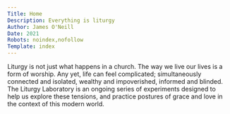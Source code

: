 ```yaml
---
Title: Home
Description: Everything is liturgy
Author: James O'Neill
Date: 2021
Robots: noindex,nofollow
Template: index
---
```



Liturgy is not just what happens in a church. The way we live our lives is a form of worship. Any yet, life can feel complicated; simultaneously connected and isolated, wealthy and impoverished, informed and blinded. The Liturgy Laboratory is an ongoing series of experiments designed to help us explore these tensions, and practice postures of grace and love in the context of this modern world.

